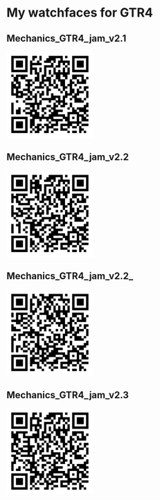 # My watchfaces for GTR4
## Mechanics_GTR4_jam_v2.1

<img src="Mechanics_GTR4_jam_v2.1.zpk_qr-code.png" width="200">

## Mechanics_GTR4_jam_v2.2

<img src="Mechanics_GTR4_jam_v2.2.zpk_qr-code.png" width="200">

## Mechanics_GTR4_jam_v2.2_

<img src="Mechanics_GTR4_jam_v2.2_.zpk_qr-code.png" width="200">

## Mechanics_GTR4_jam_v2.3

<img src="Mechanics_GTR4_jam_v2.3.zpk_qr-code.png" width="200">
